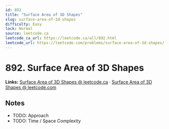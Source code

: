 ```yaml
--- 
id: 892
title: "Surface Area of 3D Shapes"
slug: surface-area-of-3d-shapes
difficulty: Easy
lock: Normal
source: leetcode.ca
leetcode_ca_url: https://leetcode.ca/all/892.html
leetcode_url: https://leetcode.com/problems/surface-area-of-3d-shapes/
---
```


# 892. Surface Area of 3D Shapes

**Links:** [Surface Area of 3D Shapes @ leetcode.ca](https://leetcode.ca/all/892.html) · [Surface Area of 3D Shapes @ leetcode.com](https://leetcode.com/problems/surface-area-of-3d-shapes/)

## Notes
- TODO: Approach
- TODO: Time / Space Complexity
